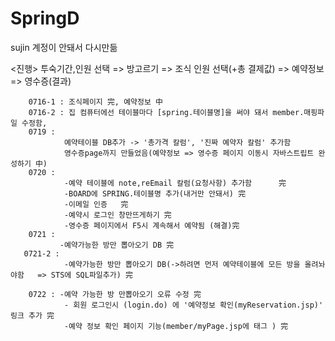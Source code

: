 # SpringD
sujin 계정이 안돼서 다시만듦

<진행>
투숙기간,인원 선택 => 방고르기 => 조식 인원 선택(+총 결제값) => 예약정보 => 영수증(결과)

        0716-1 : 조식페이지 完, 예약정보 中
        0716-2 : 집 컴퓨터에선 테이블마다 [spring.테이블명]을 써야 돼서 member.매핑파일 수정함, 
        0719 : 
                예약테이블 DB추가 -> '총가격 칼럼', '진짜 예약자 칼럼' 추가함
                영수증page까지 만들었음(예약정보 => 영수증 페이지 이동시 자바스트립트 완성하기 中)
        0720 : 
                -예약 테이블에 note,reEmail 칼럼(요청사항) 추가함      完
                -BOARD에 SPRING.테이블명 추가(내거만 안돼서) 完
                -이메일 인증   完
                -예약시 로그인 창만뜨게하기 完
                -영수증 페이지에서 F5시 계속해서 예약됨 (해결)完
        0721 : 
               -예약가능한 방만 뽑아오기 DB 完
       0721-2 : 
                -예약가능한 방만 뽑아오기 DB(->하려면 먼저 예약테이블에 모든 방을 올려놔야함   => STS에 SQL파일추가) 完
       
        0722 : -예약 가능한 방 만뽑아오기 오류 수정 完
                - 회원 로그인시 (login.do) 에 '예약정보 확인(myReservation.jsp)' 링크 추가 完
                -예약 정보 확인 페이지 기능(member/myPage.jsp에 태그 ) 完
             
        
        

